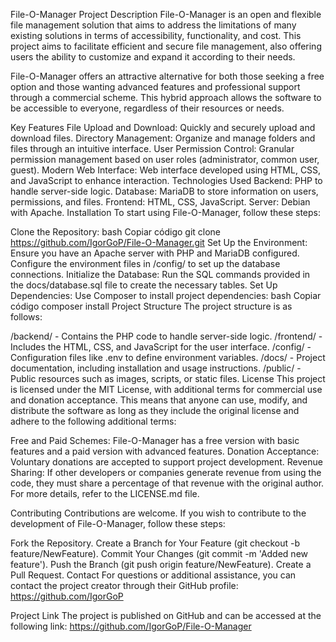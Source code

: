 File-O-Manager
Project Description
File-O-Manager is an open and flexible file management solution that aims to address the limitations of many existing solutions in terms of accessibility, functionality, and cost. This project aims to facilitate efficient and secure file management, also offering users the ability to customize and expand it according to their needs.

File-O-Manager offers an attractive alternative for both those seeking a free option and those wanting advanced features and professional support through a commercial scheme. This hybrid approach allows the software to be accessible to everyone, regardless of their resources or needs.

Key Features
File Upload and Download: Quickly and securely upload and download files.
Directory Management: Organize and manage folders and files through an intuitive interface.
User Permission Control: Granular permission management based on user roles (administrator, common user, guest).
Modern Web Interface: Web interface developed using HTML, CSS, and JavaScript to enhance interaction.
Technologies Used
Backend: PHP to handle server-side logic.
Database: MariaDB to store information on users, permissions, and files.
Frontend: HTML, CSS, JavaScript.
Server: Debian with Apache.
Installation
To start using File-O-Manager, follow these steps:

Clone the Repository:
bash
Copiar código
git clone https://github.com/IgorGoP/File-O-Manager.git
Set Up the Environment:
Ensure you have an Apache server with PHP and MariaDB configured.
Configure the environment files in /config/ to set up the database connections.
Initialize the Database:
Run the SQL commands provided in the docs/database.sql file to create the necessary tables.
Set Up Dependencies:
Use Composer to install project dependencies:
bash
Copiar código
composer install
Project Structure
The project structure is as follows:

/backend/ - Contains the PHP code to handle server-side logic.
/frontend/ - Includes the HTML, CSS, and JavaScript for the user interface.
/config/ - Configuration files like .env to define environment variables.
/docs/ - Project documentation, including installation and usage instructions.
/public/ - Public resources such as images, scripts, or static files.
License
This project is licensed under the MIT License, with additional terms for commercial use and donation acceptance. This means that anyone can use, modify, and distribute the software as long as they include the original license and adhere to the following additional terms:

Free and Paid Schemes: File-O-Manager has a free version with basic features and a paid version with advanced features.
Donation Acceptance: Voluntary donations are accepted to support project development.
Revenue Sharing: If other developers or companies generate revenue from using the code, they must share a percentage of that revenue with the original author.
For more details, refer to the LICENSE.md file.

Contributing
Contributions are welcome. If you wish to contribute to the development of File-O-Manager, follow these steps:

Fork the Repository.
Create a Branch for Your Feature (git checkout -b feature/NewFeature).
Commit Your Changes (git commit -m 'Added new feature').
Push the Branch (git push origin feature/NewFeature).
Create a Pull Request.
Contact
For questions or additional assistance, you can contact the project creator through their GitHub profile: https://github.com/IgorGoP

Project Link
The project is published on GitHub and can be accessed at the following link: https://github.com/IgorGoP/File-O-Manager
